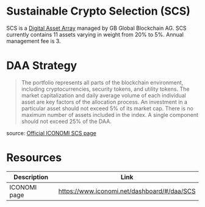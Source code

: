 # Sustainable Crypto Selection (SCS)
SCS is a [Digital Asset Array](../Digital-Asset-Arrays.md) managed by GB Global Blockchain AG. SCS currently contains 11 assets varying in weight from 20% to 5%. Annual management fee is 3.

# DAA Strategy
> The portfolio represents all parts of the blockchain environment, including cryptocurrencies, security tokens, and utility tokens. The market capitalization and daily average volume of each individual asset are key factors of the allocation process. An investment in a particular asset should not exceed 5% of its market cap. There is no maximum number of assets included in the index. A single component should not exceed 25% of the DAA.

source: [Official ICONOMI SCS page](https://www.iconomi.net/dashboard/#/daa/SCS)

# Resources
Description | Link 
---|---
ICONOMI page | https://www.iconomi.net/dashboard/#/daa/SCS
